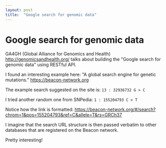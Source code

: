 ```yaml
---
layout: post
title:  "Google search for genomic data"
---
```

# Google search for genomic data

GA4GH (Global Alliance for Genomics and Health) http://genomicsandhealth.org/ talks about building 
the "Google search for genomic data" using RESTful API. 

I found an interesting example here:
"A global search engine for genetic mutations." https://beacon-network.org

The example search suggested on the site is: `13 : 32936732 G > C`

I tried another random one from SNPedia: `1 : 155204793 C > T`

Notice how the link is formatted:
https://beacon-network.org/#/search?chrom=1&pos=155204793&ref=C&allele=T&rs=GRCh37

I imagine that the search URL structure is then passed verbatim to other databases that are registered on the Beacon network. 

Pretty interesting!
